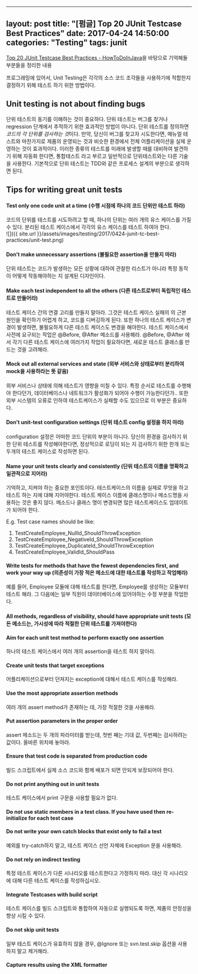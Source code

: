 
---
layout: post
title: "[펌글] Top 20 JUnit Testcase Best Practices"
date: 2017-04-24 14:50:00
categories: "Testing"
tags: junit
---

[Top 20 JUnit Testcase Best Practices - HowToDoInJava](http://howtodoinjava.com/best-practices/unit-testing-best-practices-junit-reference-guide/)을 바탕으로 기억해둘 부분들을 정리한 내용

프로그래밍에 있어서, Unit Testing은 각각의 소스 코드 조각들을  사용하기에 적합한지 결정하기 위해 테스트 하기 위한 방법이다.

## Unit testing is not about finding bugs
단위 테스트의 동기를 이해하는 것이 중요하다.
단위 테스트는 버그를 찾거나 regression 단계에서 추적하기 위한 효과적인 방법이 아니다. 단위 테스트를 정의하면 *코드의 각 단위를 검사하는 것*이다.
만약, 당신이 버그를 찾고자 시도한다면, 매뉴얼 테스트와 마찬가지로 제품의 운영되는 것과 비슷한 환경에서 전체 어플리케이션을 실제 운영하는 것이  효과적이다. 이러한 종류의 테스트를 미래에 발생할 때를 대비하여 발견하기 위해 자동화 한다면, 통합테스트 라고 부르고 일반적으로 단위테스트와는 다른 기술을 사용한다.
기본적으로 단위 테스트는 TDD와 같은 프로세스 설계의 부분으로 생각하면 된다.

## Tips for writing great unit tests
#### Test only one code unit at a time (수행 시점에 하나의 코드 단위만 테스트 하라)
코드의 단위를 테스트를 시도하려고 할 때, 하나의 단위는 여러 개의 유스 케이스를 가질 수 있다. 분리된 테스트 케이스에서 각각의 유스 케이스를 테스트 하여야 한다.<br/>
![]({{ site.url }}/assets/images/testing/2017/0424-junit-tc-best-practices/unit-test.png)


#### Don’t make unnecessary assertions (불필요한 assertion을 만들지 마라)
단위 테스트는 코드가 발생하는 모든 상황에 대하여 관찰한 리스트가 아니라 특정 동작이 어떻게 작동해야하는 지 설계된 디자인이다.

#### Make each test independent to all the others (다른 테스트로부터 독립적인 테스트로 만들어라)
테스트 케이스 간의 연결 고리를 만들지 말아라. 그것은 테스트 케이스 실패의 의 근본 원인을 확인하기 어렵게 하고, 코드를 디버깅하게 된다. 또한 하나의 테스트 케이스가 변경이 발생하면, 불필요하게 다른 테스트 케이스도 변경을 해야한다.
테스트 케이스에서 사전에 요구되는 작업은 @Before, @After 메소드를 사용해라.  @Before, @After 에서 각기 다른 테스트 케이스에 여러가지 작업이 필요하다면, 새로운 테스트 클래스를 만드는 것을 고려해라.

#### Mock out all external services and state (외부 서비스와 상태로부터 분리하여 mock을 사용하라는 뜻 같음)
외부 서비스나 상태에 의해 테스트가 영향을 미칠 수 있다. 특정 순서로 테스트를 수행해야 한다던가, 데이터베이스나 네트워크가 활성화가 되어야 수행이 가능한다던가..
또한 외부 시스템의 오류로 인하여 테스트케이스가 실패할 수도 있으므로 이 부분은 중요하다.

#### Don’t unit-test configuration settings (단위 테스트 config 설정을 하지 마라)
configuration 설정은 어떠한 코드 단위의 부분이 아니다.
당신의 환경을 검사하기 위한 단위 테스트를 작성해야한다면, 정상적으로 로딩이 되는 지 검사하기 위한 한개 또는 두개의 테스트 케이스로 작성하면 된다.

#### Name your unit tests clearly and consistently (단위 테스트의 이름을 명확하고 일관적으로 지어라)
기억하고, 지켜야 하는 중요한 포인트이다. 테스트케이스의 이름을 실제로 무엇을 하고 테스트 하는 지에 대해 지어야한다.
테스트 케이스 이름에 클래스명이나 메소드명을 사용하는 것은 좋지 않다. 메소드나 클래스 명이 변경되면 많은 테스트케이스도 업데이트가 되어야 한다. 

E.g. Test case names should be like:
1) TestCreateEmployee_NullId_ShouldThrowException
2) TestCreateEmployee_NegativeId_ShouldThrowException
3) TestCreateEmployee_DuplicateId_ShouldThrowException
4) TestCreateEmployee_ValidId_ShouldPass

#### Write tests for methods that have the fewest dependencies first, and work your way up (의존성이 가장 적은 메소드에 대한 테스트를 작성하고 작업해라)
예를 들어, Employee 모듈에 대해 테스트를 한다면, Employee를 생성하는 모듈부터 테스트 해라. 그 다음에는 일부 직원이 데이터베이스에 있어야하는 수정 부분을 작업한다.

#### All methods, regardless of visibility, should have appropriate unit tests (모든 메소드는, 가시성에 따라 적절한 단위 테스트를 가져야한다)

#### Aim for each unit test method to perform exactly one assertion
하나의 테스트 케이스에서 여러 개의 assertion을 테스트 하지 말아라. 

#### Create unit tests that target exceptions
어플리케이션으로부터 던져지는 exception에 대해서 테스트 케이스를 작성해라.

#### Use the most appropriate assertion methods
여러 개의 assert method가 존재하는 데, 가장 적절한 것을 사용해라.

#### Put assertion parameters in the proper order
assert 메소드는 두 개의 파라미터를 받는데, 첫번 째는 기대 값, 두번째는 검사하려는 값이다. 올바른 위치에 놓아라.

#### Ensure that test code is separated from production code
빌드 스크립트에서 실제 소스 코드와 함께 배포가 되면 안되게 보장되어야 한다. 

#### Do not print anything out in unit tests
테스트 케이스에서 print 구문을 사용할 필요가 없다.

#### Do not use static members in a test class. If you have used then re-initialize for each test case

#### Do not write your own catch blocks that exist only to fail a test
예외를 try-catch하지 말고, 테스트 케이스 선언 자체에 Exception 문을 사용해라.

#### Do not rely on indirect testing
특정 테스트 케이스가 다른 시나리오를 테스트한다고 가정하지 마라.
대신 각 시나리오에 대해 다른 테스트 케이스를 작성하십시오.

#### Integrate Testcases with build script
테스트 케이스를 빌드 스크립트와 통합하여 자동으로 실행되도록 하면, 제품의 안정성을 향상 시킬 수 있다.

#### Do not skip unit tests
일부 테스트 케이스가 유효하지 않을 경우, @Ignore 또는  svn.test.skip 옵션을 사용하지 말고 제거해라.

#### Capture results using the XML formatter



